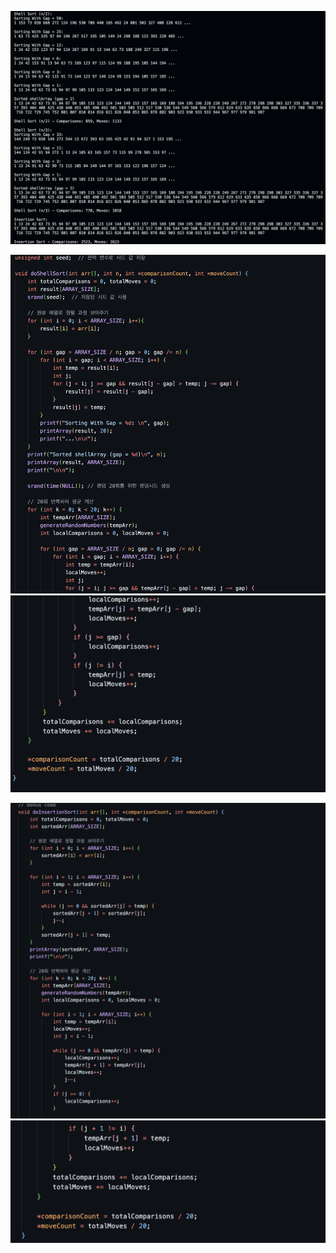 ![](./result.png)


![사진1](./code1.png) ![사진2](./code1-2.png)

![사진3](./code2.png) ![사진4](./code2-2.png)